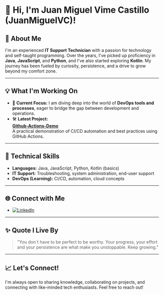 # 👋 Hi, I'm Juan Miguel Vime Castillo (JuanMiguelVC)!

## 🚀 About Me

I'm an experienced **IT Support Technician** with a passion for technology and self-taught programming. Over the years, I've picked up proficiency in **Java**, **JavaScript**, and **Python**, and I've also started exploring **Kotlin**. My journey has been fueled by curiosity, persistence, and a drive to grow beyond my comfort zone.

---

## 💡 What I'm Working On

- 🌱 **Current Focus:** I am diving deep into the world of **DevOps tools and processes**, eager to bridge the gap between development and operations.
- 🛠️ **Latest Project:**  
  [**Github-Actions-Demo**](https://github.com/JuanMiguelVC/Github-Actions-Demo)  
  A practical demonstration of CI/CD automation and best practices using GitHub Actions.

---

## 🧰 Technical Skills

- **Languages:** Java, JavaScript, Python, Kotlin (basics)
- **IT Support:** Troubleshooting, system administration, end-user support
- **DevOps (Learning):** CI/CD, automation, cloud concepts

---

## 🌐 Connect with Me

- [![LinkedIn](https://img.shields.io/badge/LinkedIn-blue?logo=linkedin&logoColor=white)](https://www.linkedin.com/in/juan-miguel-vime-castillo-4b3884158/)

---

## ✨ Quote I Live By

> "You don´t have to be perfect to be worthy. Your progress, your effort and your persistence are what make you unstoppable. Keep growing."

---

## 📈 Let's Connect!

I'm always open to sharing knowledge, collaborating on projects, and connecting with like-minded tech enthusiasts. Feel free to reach out!
